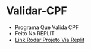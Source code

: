 # Validar-CPF
- Programa Que Valida CPF
- Feito No REPLIT
- [Link Rodar Projeto Via Replit](https://replit.com/@EvertonJunio/Validar-CPF#main.cpp)
